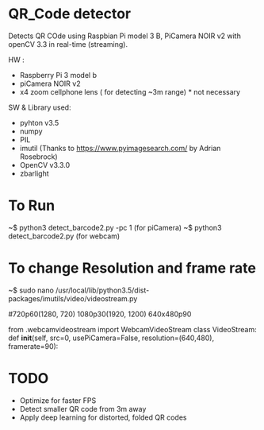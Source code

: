   # QR_Code detector
  Detects QR COde using Raspbian Pi model 3 B, PiCamera NOIR v2 
  with openCV 3.3 in real-time (streaming).

  HW : 
  * Raspberry Pi 3 model b 
  * piCamera NOIR v2 
  * x4 zoom cellphone lens ( for detecting ~3m range) * not necessary
       
  SW & Library used: 
  * pyhton v3.5
  * numpy
  * PIL
  * imutil (Thanks to https://www.pyimagesearch.com/ by Adrian Rosebrock)
  * OpenCV v3.3.0
  * zbarlight
                     
  # To Run
  ~$ python3 detect_barcode2.py -pc 1   (for piCamera)
  ~$ python3 detect_barcode2.py         (for webcam)
  
  # To change Resolution and frame rate
  ~$ sudo nano /usr/local/lib/python3.5/dist-packages/imutils/video/videostream.py
  
  #720p60(1280, 720)  1080p30(1920, 1200) 640x480p90
  
  from .webcamvideostream import WebcamVideoStream
  class VideoStream:
        def __init__(self, src=0, usePiCamera=False, resolution=(640,480),
                framerate=90):

  # TODO
  * Optimize for faster FPS
  * Detect smaller QR code from 3m away
  * Apply deep learning for distorted, folded QR codes
